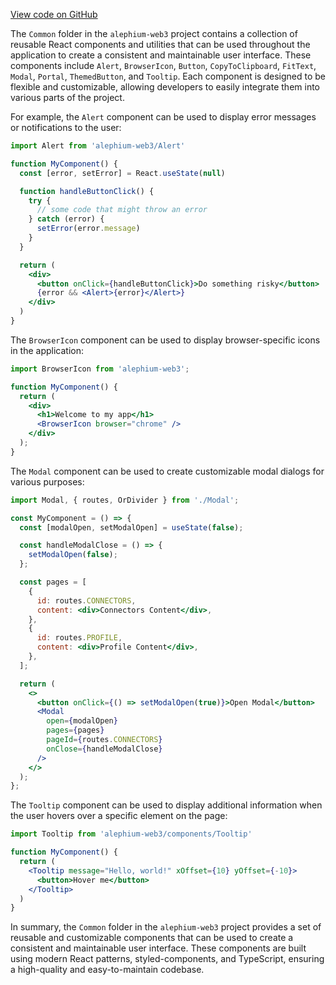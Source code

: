 [View code on GitHub](https://github.com/alephium/alephium-web3/.autodoc/docs/json/packages/web3-react/src/components/Common)

The `Common` folder in the `alephium-web3` project contains a collection of reusable React components and utilities that can be used throughout the application to create a consistent and maintainable user interface. These components include `Alert`, `BrowserIcon`, `Button`, `CopyToClipboard`, `FitText`, `Modal`, `Portal`, `ThemedButton`, and `Tooltip`. Each component is designed to be flexible and customizable, allowing developers to easily integrate them into various parts of the project.

For example, the `Alert` component can be used to display error messages or notifications to the user:

```jsx
import Alert from 'alephium-web3/Alert'

function MyComponent() {
  const [error, setError] = React.useState(null)

  function handleButtonClick() {
    try {
      // some code that might throw an error
    } catch (error) {
      setError(error.message)
    }
  }

  return (
    <div>
      <button onClick={handleButtonClick}>Do something risky</button>
      {error && <Alert>{error}</Alert>}
    </div>
  )
}
```

The `BrowserIcon` component can be used to display browser-specific icons in the application:

```jsx
import BrowserIcon from 'alephium-web3';

function MyComponent() {
  return (
    <div>
      <h1>Welcome to my app</h1>
      <BrowserIcon browser="chrome" />
    </div>
  );
}
```

The `Modal` component can be used to create customizable modal dialogs for various purposes:

```jsx
import Modal, { routes, OrDivider } from './Modal';

const MyComponent = () => {
  const [modalOpen, setModalOpen] = useState(false);

  const handleModalClose = () => {
    setModalOpen(false);
  };

  const pages = [
    {
      id: routes.CONNECTORS,
      content: <div>Connectors Content</div>,
    },
    {
      id: routes.PROFILE,
      content: <div>Profile Content</div>,
    },
  ];

  return (
    <>
      <button onClick={() => setModalOpen(true)}>Open Modal</button>
      <Modal
        open={modalOpen}
        pages={pages}
        pageId={routes.CONNECTORS}
        onClose={handleModalClose}
      />
    </>
  );
};
```

The `Tooltip` component can be used to display additional information when the user hovers over a specific element on the page:

```jsx
import Tooltip from 'alephium-web3/components/Tooltip'

function MyComponent() {
  return (
    <Tooltip message="Hello, world!" xOffset={10} yOffset={-10}>
      <button>Hover me</button>
    </Tooltip>
  )
}
```

In summary, the `Common` folder in the `alephium-web3` project provides a set of reusable and customizable components that can be used to create a consistent and maintainable user interface. These components are built using modern React patterns, styled-components, and TypeScript, ensuring a high-quality and easy-to-maintain codebase.

